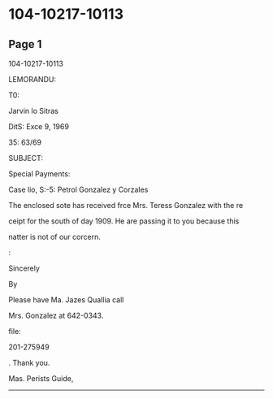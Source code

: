 # 104-10217-10113

## Page 1

104-10217-10113

LEMORANDU:

T0:

Jarvin lo Sitras

DitS: Exce 9, 1969

35: 63/69

SUBJECT:

Special Payments:

Case lio, S:-5: Petrol Gonzalez y Corzales

The enclosed sote has received frce Mrs. Teress Gonzalez with the re

ceipt for the south of day 1909. He are passing it to you because this

natter is not of our corcern.

:

Sincerely

By

Please have Ma. Jazes QuaIlia call

Mrs. Gonzalez at 642-0343.

file:

201-275949

. Thank you.

Mas. Perists Guide,

---

